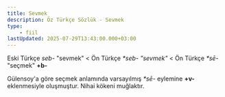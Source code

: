 ```yaml
---
title: Sevmek
description: Öz Türkçe Sözlük - Sevmek
type:
    - fiil
lastUpdated: 2025-07-29T13:43:00.000+03:00
---
```

Eski Türkçe _seb-_ "sevmek" < Ön Türkçe _*seb- "sevmek"_ < Ön Türkçe _*sē-_ "seçmek" **+b-**

Gülensoy'a göre seçmek anlamında varsayılmış _*sē-_ eylemine **+v-** eklenmesiyle oluşmuştur. Nihai kökeni muğlaktır.
